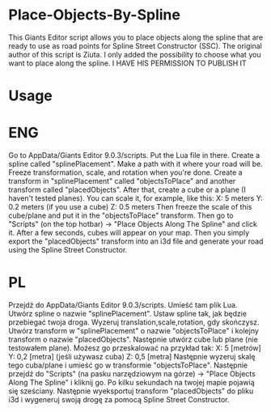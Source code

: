 # Place-Objects-By-Spline
This Giants Editor script allows you to place objects along the spline that are ready to use as road points for Spline Street Constructor (SSC).
The original author of this script is Ziuta.
I only added the possibility to choose what you want to place along the spline.
I HAVE HIS PERMISSION TO PUBLISH IT
# Usage 
# ENG 
Go to AppData/Giants Editor 9.0.3/scripts.
Put the Lua file in there.
Create a spline called "splinePlacement".
Make a path with it where your road will be.
Freeze transformation, scale, and rotation when you're done.
Create a transform in "splinePlacement" called "objectsToPlace" and another transform called "placedObjects".
After that, create a cube or a plane (I haven't tested planes).
You can scale it, for example, like this:
X: 5 meters
Y: 0.2 meters (if you use a cube)
Z: 0.5 meters
Then freeze the scale of this cube/plane and put it in the "objectsToPlace" transform.
Then go to "Scripts" (on the top hotbar) -> "Place Objects Along The Spline" and click it.
After a few seconds, cubes will appear on your map.
Then you simply export the "placedObjects" transform into an i3d file and generate your road using the Spline Street Constructor.
# PL 

Przejdź do AppData/Giants Editor 9.0.3/scripts.
Umieść tam plik Lua.
Utwórz spline o nazwie "splinePlacement".
Ustaw spline tak, jak będzie przebiegać twoja droga.
Wyzeruj translation,scale,rotation, gdy skończysz.
Utwórz transform w "splinePlacement" o nazwie "objectsToPlace" i kolejny transform o nazwie "placedObjects".
Następnie utwórz cube lub plane (nie testowałem plane).
Możesz go przeskalować na przykład tak:
X: 5 [metrów]
Y: 0,2 [metra] (jeśli używasz cuba)
Z: 0,5 [metra]
Następnie wyzeruj skalę tego cuba/plane i umieść go w transformie "objectsToPlace".
Następnie przejdź do "Scripts" (na pasku narzędziowym na górze) -> "Place Objects Along The Spline" i kliknij go.
Po kilku sekundach na twojej mapie pojawią się sześciany.
Następnie wyeksportuj transform "placedObjects" do pliku i3d i wygeneruj swoją drogę za pomocą Spline Street Constructor.




